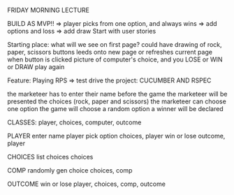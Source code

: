 FRIDAY MORNING LECTURE

BUILD AS MVP!! => player picks from one option, and always wins => add options and loss => add draw
Start with user stories

Starting place:
what will we see on first page?
		could have drawing of rock, paper, scissors buttons
		leeds onto new page or refreshes current page when button is clicked
		picture of computer's choice, and you LOSE or WIN or DRAW
		play again

Feature: Playing RPS => test drive the project: CUCUMBER AND RSPEC

the marketeer has to enter their name before the game
the marketeer will be presented the choices (rock, paper and scissors)
the marketeer can choose one option
the game will choose a random option
a winner will be declared

CLASSES: player, choices, computer, outcome

PLAYER
enter name     player
pick option    choices, player
win or lose    outcome, player

CHOICES
list choices   choices

COMP
randomly gen choice   choices, comp

OUTCOME
win or lose    player, choices, comp, outcome